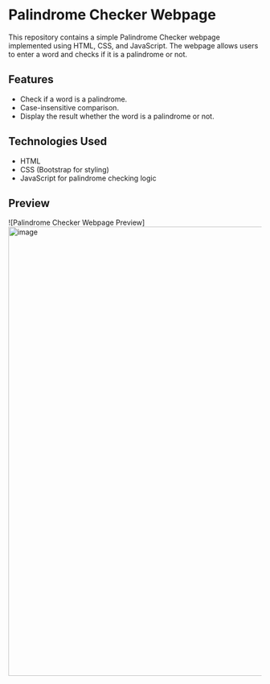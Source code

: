# Palindrome Checker Webpage

This repository contains a simple Palindrome Checker webpage implemented using HTML, CSS, and JavaScript. The webpage allows users to enter a word and checks if it is a palindrome or not.

## Features

- Check if a word is a palindrome.
- Case-insensitive comparison.
- Display the result whether the word is a palindrome or not.

## Technologies Used

- HTML
- CSS (Bootstrap for styling)
- JavaScript for palindrome checking logic


## Preview

![Palindrome Checker Webpage Preview]
<img width="892" alt="image" src="https://github.com/Sai-kitty/Palindrome-checker/assets/133792725/659d8d41-d3d0-476e-940b-4ef064c4cfd5">

